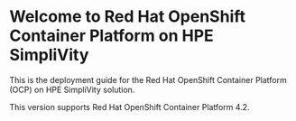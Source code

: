# Welcome to Red Hat OpenShift Container Platform on HPE SimpliVity


This is the deployment guide for the Red Hat OpenShift Container Platform (OCP)
on HPE SimpliVity solution.

This version supports Red Hat OpenShift Container Platform 4.2.


